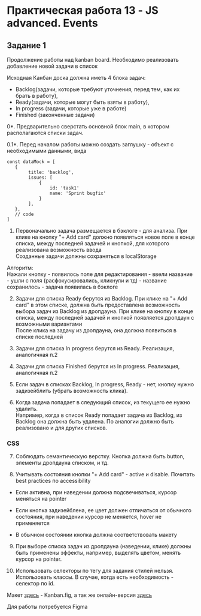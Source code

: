 # Практическая работа 13 - JS advanced. Events

## Задание 1

Продолжение работы над kanban board. Необходимо реализовать добавление новой задачи в список<br>

Исходная Канбан доска должна иметь 4 блока задач:
 - Backlog(задачи, которые требуют уточнения, перед тем, как их брать в работу),
 - Ready(задачи, которые могут быть взяты в работу),
 - In progress (задачи, которые уже в работе)
 - Finished (законченные задачи)

0*. Предварительно сверстать основной блок main, в котором располагаются списки задач.

0.1*. Перед началом работы можно создать заглушку - объект с необходимыми данными, вида
```
const dataMock = [
   {
        title: 'backlog',
        issues: [
            {
                id: 'task1'
                name: 'Sprint bugfix'
            }
        ],
   },
   // code
]
```

1. Первоначально задача размещается в бэклоге - для анализа. При клике на кнопку "+ Add card" должно появляться новое поле в конце списка, между
последней задачей и кнопкой, для которого реализована возможность ввода  <br>
Созданные задачи должны сохраняться в localStorage<br>

Алгоритм:  <br>
Нажали кнопку - появилось поле для редактирования - ввели название - ушли с поля (расфокусировались, кликнули и тд) - название сохранилось - задача появилась в бэклоге<br>

2. Задачи для списка Ready берутся из Backlog. При клике на "+ Add card" в этом списке, должна быть предоставлена возможность выбора задач из Backlog из дропдауна.
При клике на кнопку в конце списка, между последней задачей и кнопкой появляется дропдаун с возможными вариантами <br>
После клика на задачу из дропдауна, она должна появиться в списке последней<br>

3. Задачи для списка In progress берутся из Ready. Реализация, аналогичная п.2 <br>

4. Задачи для списка Finished берутся из In progress. Реализация, аналогичная п.2 <br>

5. Если задач в списках Backlog, In progress, Ready - нет, кнопку нужно задизейблить (убрать возможность клика).

6. Когда задача попадает в следующий список, из текущего ее нужно удалить.<br>
Например, когда в список Ready попадает задача из Backlog, из Backlog она должна быть удалена. По аналогии должно быть реализовано и для других списков.

### CSS

7. Соблюдать семантическую верстку. Кнопка должна быть button, элементы дропдауна списком, и тд.

8. Учитывать состояния кнопки "+ Add card" - active и disable. Почитать best practices по accessibility<br>

 - Если активна, при наведении должна подсвечиваться, курсор меняться на pointer

 - Если кнопка задизейблена, ее цвет должен отличаться от обычного состояния, при наведении курсор не меняется, hover не применяется

 - В обычном состоянии кнопка должна соответствовать макету

9. При выборе списка задач из дропдауна (наведении, клике) должны быть применены эффекты, например, выделять цветом, менять курсор на pointer.<br>

10. Использовать селекторы по тегу для задания стилей нельзя. Использовать классы. В случае, когда есть необходимость - селектор по id.

Макет [здесь](https://drive.google.com/drive/folders/1NS38C7K_qvMdKjj85KeeUXjfVk3yCiQB?usp=sharing) - Kanban.fig, а так же онлайн-версия [здесь](https://www.figma.com/file/NUMbMR5pCisMuGNIhxgQI4/Kanban?node-id=1%3A2) <br>

Для работы потребуется Figma <br>

